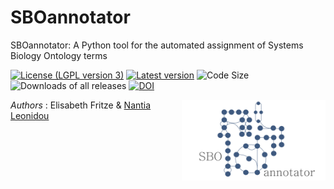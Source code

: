 # SBOannotator

SBOannotator: A Python tool for the automated assignment of Systems Biology Ontology terms

[![License (LGPL version 3)](https://img.shields.io/badge/license-LGPLv3.0-blue.svg?style=plastic)](http://opensource.org/licenses/LGPL-3.0)
[![Latest version](https://img.shields.io/badge/Latest_version-0.9-brightgreen.svg?style=plastic)](https://github.com/draeger-lab/SBOannotator/releases/)
![Code Size](https://img.shields.io/github/languages/code-size/draeger-lab/SBOannotator.svg?style=plastic)
![Downloads of all releases](https://img.shields.io/github/downloads/draeger-lab/SBOannotator/total.svg?style=plastic)
[![DOI](https://zenodo.org/badge/592328684.svg)](https://zenodo.org/badge/latestdoi/592328684)

<img align="right" src="SBOannotator_logo.png" alt="drawing" width="230"/> 

*Authors* : Elisabeth Fritze & [Nantia Leonidou](https://github.com/NantiaL)

